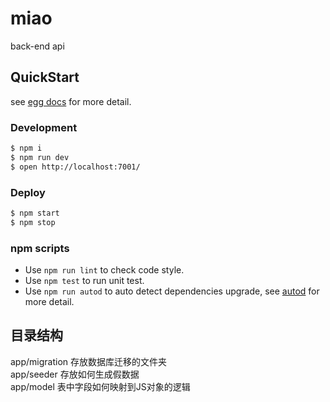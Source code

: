 # miao

back-end api

## QuickStart

<!-- add docs here for user -->

see [egg docs][egg] for more detail.

### Development

```bash
$ npm i
$ npm run dev
$ open http://localhost:7001/
```

### Deploy

```bash
$ npm start
$ npm stop
```

### npm scripts

- Use `npm run lint` to check code style.
- Use `npm test` to run unit test.
- Use `npm run autod` to auto detect dependencies upgrade, see [autod](https://www.npmjs.com/package/autod) for more detail.


[egg]: https://eggjs.org

## 目录结构
app/migration 存放数据库迁移的文件夹  
app/seeder 存放如何生成假数据  
app/model 表中字段如何映射到JS对象的逻辑  
